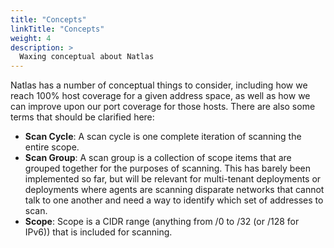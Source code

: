 ```yaml
---
title: "Concepts"
linkTitle: "Concepts"
weight: 4
description: >
  Waxing conceptual about Natlas
---
```


Natlas has a number of conceptual things to consider, including how we reach 100% host coverage for a given address space, as well as how we can improve upon our port coverage for those hosts. There are also some terms that should be clarified here:

* **Scan Cycle**: A scan cycle is one complete iteration of scanning the entire scope.
* **Scan Group**: A scan group is a collection of scope items that are grouped together for the purposes of scanning. This has barely been implemented so far, but will be relevant for multi-tenant deployments or deployments where agents are scanning disparate networks that cannot talk to one another and need a way to identify which set of addresses to scan.
* **Scope**: Scope is a CIDR range (anything from /0 to /32 (or /128 for IPv6)) that is included for scanning.
